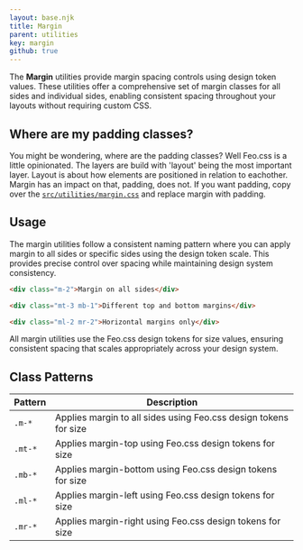 ```yaml
---
layout: base.njk
title: Margin
parent: utilities
key: margin
github: true
---
```


The **Margin** utilities provide margin spacing controls using design token values. These utilities offer a comprehensive set of margin classes for all sides and individual sides, enabling consistent spacing throughout your layouts without requiring custom CSS.

## Where are my padding classes?

You might be wondering, where are the padding classes? Well Feo.css is a little opinionated. The layers are build with 'layout' being the most important layer. Layout is about how elements are positioned in relation to eachother. Margin has an impact on that, padding, does not. If you want padding, copy over the [`src/utilities/margin.css`](https://github.com/kpnnkmp/feo-css/blob/main/src/utilities/margin.css) and replace margin with padding.

## Usage

The margin utilities follow a consistent naming pattern where you can apply margin to all sides or specific sides using the design token scale. This provides precise control over spacing while maintaining design system consistency.

```html
<div class="m-2">Margin on all sides</div>

<div class="mt-3 mb-1">Different top and bottom margins</div>

<div class="ml-2 mr-2">Horizontal margins only</div>
```

All margin utilities use the Feo.css design tokens for size values, ensuring consistent spacing that scales appropriately across your design system.

## Class Patterns

<div class="scroll">
<table>
  <thead>
    <tr>
      <th>Pattern</th>
      <th>Description</th>
    </tr>
  </thead>
  <tbody>
    <tr>
      <td><code>.m-*</code></td>
      <td>Applies margin to all sides using Feo.css design tokens for size</td>
    </tr>
    <tr>
      <td><code>.mt-*</code></td>
      <td>Applies margin-top using Feo.css design tokens for size</td>
    </tr>
    <tr>
      <td><code>.mb-*</code></td>
      <td>Applies margin-bottom using Feo.css design tokens for size</td>
    </tr>
    <tr>
      <td><code>.ml-*</code></td>
      <td>Applies margin-left using Feo.css design tokens for size</td>
    </tr>
    <tr>
      <td><code>.mr-*</code></td>
      <td>Applies margin-right using Feo.css design tokens for size</td>
    </tr>
  </tbody>
</table>
</div>
